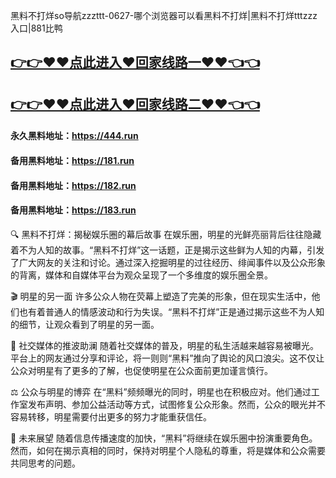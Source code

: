 黑料不打烊so导航zzzttt-0627-哪个浏览器可以看黑料不打烊|黑料不打烊tttzzz入口|881比鸭

## [👉👉♥♥点此进入♥回家线路一♥♥👈👈](https://unpkg.com/182run/index.html)
## [👉👉♥♥点此进入♥回家线路二♥♥👈👈](https://unpkg.com/182-1run/index.html)

#### 永久黑料地址：https://444.run
#### 备用黑料地址：https://181.run
#### 备用黑料地址：https://182.run
#### 备用黑料地址：https://183.run

🔍 黑料不打烊：揭秘娱乐圈的幕后故事
在娱乐圈，明星的光鲜亮丽背后往往隐藏着不为人知的故事。“黑料不打烊”这一话题，正是揭示这些鲜为人知的内幕，引发了广大网友的关注和讨论。通过深入挖掘明星的过往经历、绯闻事件以及公众形象的背离，媒体和自媒体平台为观众呈现了一个多维度的娱乐圈全景。

🎬 明星的另一面
许多公众人物在荧幕上塑造了完美的形象，但在现实生活中，他们也有着普通人的情感波动和行为失误。“黑料不打烊”正是通过揭示这些不为人知的细节，让观众看到了明星的另一面。

📱 社交媒体的推波助澜
随着社交媒体的普及，明星的私生活越来越容易被曝光。平台上的网友通过分享和评论，将一则则“黑料”推向了舆论的风口浪尖。这不仅让公众对明星有了更多的了解，也促使明星在公众面前更加谨言慎行。

⚖️ 公众与明星的博弈
在“黑料”频频曝光的同时，明星也在积极应对。他们通过工作室发布声明、参加公益活动等方式，试图修复公众形象。然而，公众的眼光并不容易转移，明星需要付出更多的努力才能重获信任。

🔮 未来展望
随着信息传播速度的加快，“黑料”将继续在娱乐圈中扮演重要角色。然而，如何在揭示真相的同时，保持对明星个人隐私的尊重，将是媒体和公众需要共同思考的问题。
